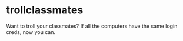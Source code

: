 # trollclassmates
Want to troll your classmates? If all the computers have the same login creds, now you can.
